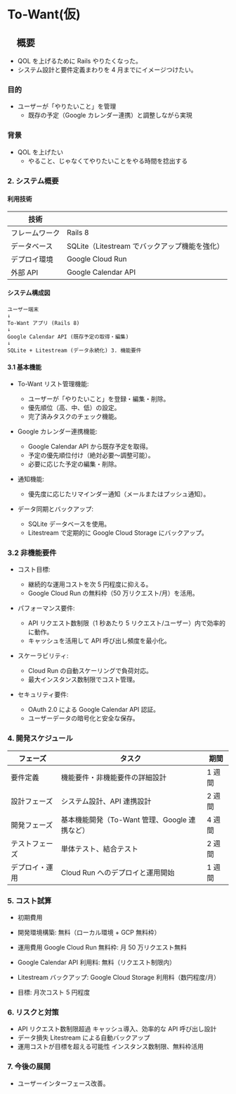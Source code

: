 # To-Want(仮)

## 　概要

- QOL を上げるために Rails やりたくなった。
- システム設計と要件定義まわりを 4 月までにイメージつけたい。

### 目的

- ユーザーが「やりたいこと」を管理
  - 既存の予定（Google カレンダー連携）と調整しながら実現

### 背景

- QOL を上げたい
  - やること、じゃなくてやりたいことをやる時間を捻出する

### 2. システム概要

#### 利用技術

| 技術           |                                               |
| -------------- | --------------------------------------------- |
| フレームワーク | Rails 8                                       |
| データベース   | SQLite（Litestream でバックアップ機能を強化） |
| デプロイ環境   | Google Cloud Run                              |
| 外部 API       | Google Calendar API                           |

#### システム構成図

```
ユーザー端末
↓
To-Want アプリ (Rails 8)
↓
Google Calendar API (既存予定の取得・編集)
↓
SQLite + Litestream (データ永続化) 3. 機能要件
```

#### 3.1 基本機能

- To-Want リスト管理機能:<br>

  - ユーザーが「やりたいこと」を登録・編集・削除。
  - 優先順位（高、中、低）の設定。
  - 完了済みタスクのチェック機能。

- Google カレンダー連携機能:

  - Google Calendar API から既存予定を取得。
  - 予定の優先順位付け（絶対必要〜調整可能）。
  - 必要に応じた予定の編集・削除。

- 通知機能:<br>

  - 優先度に応じたリマインダー通知（メールまたはプッシュ通知）。

- データ同期とバックアップ:
  - SQLite データベースを使用。
  - Litestream で定期的に Google Cloud Storage にバックアップ。

### 3.2 非機能要件

- コスト目標:<br>

  - 継続的な運用コストを次 5 円程度に抑える。
  - Google Cloud Run の無料枠（50 万リクエスト/月）を活用。

- パフォーマンス要件:<br>

  - API リクエスト数制限（1 秒あたり 5 リクエスト/ユーザー）内で効率的に動作。
  - キャッシュを活用して API 呼び出し頻度を最小化。

- スケーラビリティ:<br>

  - Cloud Run の自動スケーリングで負荷対応。
  - 最大インスタンス数制限でコスト管理。

- セキュリティ要件:<br>
  - OAuth 2.0 による Google Calendar API 認証。
  - ユーザーデータの暗号化と安全な保存。

### 4. 開発スケジュール

| フェーズ       | タスク                                        | 期間   |
| -------------- | --------------------------------------------- | ------ |
| 要件定義       | 機能要件・非機能要件の詳細設計                | 1 週間 |
| 設計フェーズ   | システム設計、API 連携設計                    | 2 週間 |
| 開発フェーズ   | 基本機能開発（To-Want 管理、Google 連携など） | 4 週間 |
| テストフェーズ | 単体テスト、結合テスト                        | 2 週間 |
| デプロイ・運用 | Cloud Run へのデプロイと運用開始              | 1 週間 |

### 5. コスト試算

- 初期費用

- 開発環境構築: 無料（ローカル環境 + GCP 無料枠）

- 運用費用
  Google Cloud Run 無料枠: 月 50 万リクエスト無料

- Google Calendar API 利用料: 無料（リクエスト制限内）

- Litestream バックアップ: Google Cloud Storage 利用料（数円程度/月）

- 目標: 月次コスト 5 円程度

### 6. リスクと対策

- API リクエスト数制限超過 キャッシュ導入、効率的な API 呼び出し設計
- データ損失 Litestream による自動バックアップ
- 運用コストが目標を超える可能性 インスタンス数制限、無料枠活用

### 7. 今後の展開

- ユーザーインターフェース改善。
